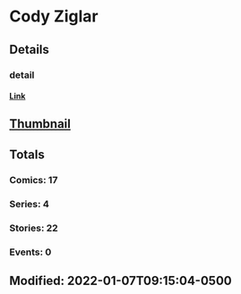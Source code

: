 # Cody  Ziglar 
## Details
### detail
#### [Link](http://marvel.com/comics/creators/14219/cody_ziglar?utm_campaign=apiRef&utm_source=225578a89fc76f3d20fbffda5d17a88d)
## [Thumbnail](http://i.annihil.us/u/prod/marvel/i/mg/b/40/image_not_available.jpg)
## Totals
### Comics: 17
### Series: 4
### Stories: 22
### Events: 0
## Modified: 2022-01-07T09:15:04-0500